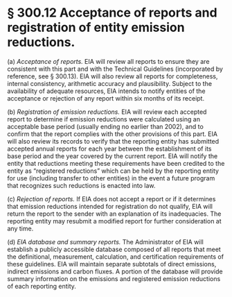 # § 300.12   Acceptance of reports and registration of entity emission reductions.

(a) *Acceptance of reports.* EIA will review all reports to ensure they are consistent with this part and with the Technical Guidelines (incorporated by reference, see § 300.13). EIA will also review all reports for completeness, internal consistency, arithmetic accuracy and plausibility. Subject to the availability of adequate resources, EIA intends to notify entities of the acceptance or rejection of any report within six months of its receipt.


(b) *Registration of emission reductions.* EIA will review each accepted report to determine if emission reductions were calculated using an acceptable base period (usually ending no earlier than 2002), and to confirm that the report complies with the other provisions of this part. EIA will also review its records to verify that the reporting entity has submitted accepted annual reports for each year between the establishment of its base period and the year covered by the current report. EIA will notify the entity that reductions meeting these requirements have been credited to the entity as “registered reductions” which can be held by the reporting entity for use (including transfer to other entities) in the event a future program that recognizes such reductions is enacted into law.


(c) *Rejection of reports.* If EIA does not accept a report or if it determines that emission reductions intended for registration do not qualify, EIA will return the report to the sender with an explanation of its inadequacies. The reporting entity may resubmit a modified report for further consideration at any time.


(d) *EIA database and summary reports.* The Administrator of EIA will establish a publicly accessible database composed of all reports that meet the definitional, measurement, calculation, and certification requirements of these guidelines. EIA will maintain separate subtotals of direct emissions, indirect emissions and carbon fluxes. A portion of the database will provide summary information on the emissions and registered emission reductions of each reporting entity.




